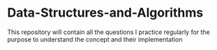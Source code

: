 # Data-Structures-and-Algorithms
This repository will contain all the questions I practice regularly for the purpose to understand the concept and their implementation
